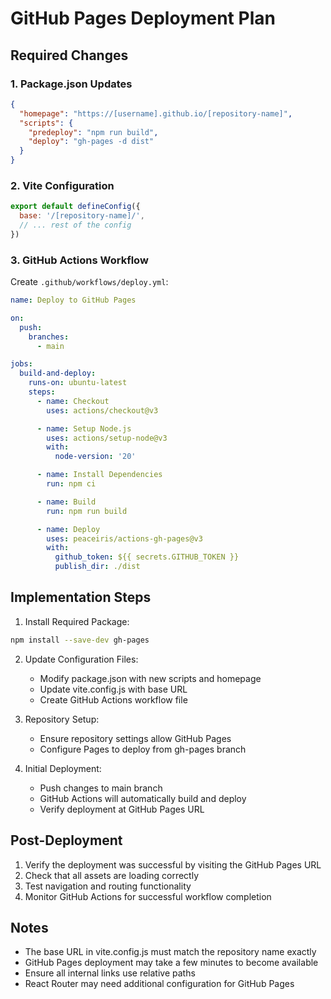 # GitHub Pages Deployment Plan

## Required Changes

### 1. Package.json Updates
```json
{
  "homepage": "https://[username].github.io/[repository-name]",
  "scripts": {
    "predeploy": "npm run build",
    "deploy": "gh-pages -d dist"
  }
}
```

### 2. Vite Configuration
```javascript
export default defineConfig({
  base: '/[repository-name]/',
  // ... rest of the config
})
```

### 3. GitHub Actions Workflow
Create `.github/workflows/deploy.yml`:
```yaml
name: Deploy to GitHub Pages

on:
  push:
    branches:
      - main

jobs:
  build-and-deploy:
    runs-on: ubuntu-latest
    steps:
      - name: Checkout
        uses: actions/checkout@v3

      - name: Setup Node.js
        uses: actions/setup-node@v3
        with:
          node-version: '20'

      - name: Install Dependencies
        run: npm ci

      - name: Build
        run: npm run build

      - name: Deploy
        uses: peaceiris/actions-gh-pages@v3
        with:
          github_token: ${{ secrets.GITHUB_TOKEN }}
          publish_dir: ./dist
```

## Implementation Steps

1. Install Required Package:
```bash
npm install --save-dev gh-pages
```

2. Update Configuration Files:
   - Modify package.json with new scripts and homepage
   - Update vite.config.js with base URL
   - Create GitHub Actions workflow file

3. Repository Setup:
   - Ensure repository settings allow GitHub Pages
   - Configure Pages to deploy from gh-pages branch

4. Initial Deployment:
   - Push changes to main branch
   - GitHub Actions will automatically build and deploy
   - Verify deployment at GitHub Pages URL

## Post-Deployment

1. Verify the deployment was successful by visiting the GitHub Pages URL
2. Check that all assets are loading correctly
3. Test navigation and routing functionality
4. Monitor GitHub Actions for successful workflow completion

## Notes

- The base URL in vite.config.js must match the repository name exactly
- GitHub Pages deployment may take a few minutes to become available
- Ensure all internal links use relative paths
- React Router may need additional configuration for GitHub Pages